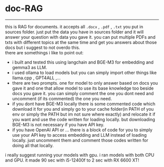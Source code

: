 # doc-RAG
***
this is RAG for documents. it accepts all `.docx` , `.pdf` , `.txt` you put in sources folder. just put the data you have in sources folder and it will answer your question with data you gave it. you can put multiple PDFs and txts with different topics at the same time and get you answers about those docs but i suggest to not overdo this.
<br />there are somethings i like to point out:
* i built and tested this using langchain and BGE-M3 for embedding and gemma3 as LLM.
* i used ollama to load models but you can simply import other things like llama.cpp , GPT4ALL ,...
* there are two prompts. one for model to only answer based on docs you gave it and one that allow model to use its base knowledge too beside docs you gave it. you can simply comment the one you dont need and uncomment (if its commented) the one you need.
* if you dont have BGE-M3 locally there is some commented code which download it for you and simply go to your cache folder(in PATH of you env or simply the PATH but im not sure where exactly) and relocate it if you want and use the code written for loading locally. but downloading BGE-M3 is not necessary if you have API key.
* if you have OpenAI API or ... there is a block of code for you to simply use your API key to access embedding and LLM instead of loading locally. just uncomment them and comment those codes written for doing all that locally.

i really suggest running your models with gpu. i ran models with both CPU and GPU. it made 90 sec with i5-12400f to 2 sec with RX 6600 XT!


